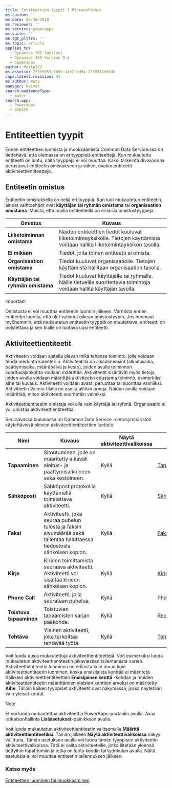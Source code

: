 ```yaml
---
title: Entiteettien tyypit | MicrosoftDocs
ms.custom: ''
ms.date: 05/30/2018
ms.reviewer: ''
ms.service: powerapps
ms.suite: ''
ms.tgt_pltfrm: ''
ms.topic: article
applies_to:
  - Dynamics 365 (online)
  - Dynamics 365 Version 9.x
  - powerapps
author: Mattp123
ms.assetid: 2f3f6053-0b9e-41e7-bd94-2239351e9f4b
caps.latest.revision: 41
ms.author: matp
manager: kvivek
search.audienceType:
  - maker
search.app:
  - PowerApps
  - D365CE
---
```

# <a name="types-of-entities"></a>Entiteettien tyypit

Ennen entiteettien luomista ja muokkaamista Common Data Service:ssa on tiedettävä, että olemassa on erityyppisiä entiteettejä. Kun mukautettu entiteetti on luotu, näitä tyyppejä ei voi muuttaa. Kaksi tärkeintä divisioonaa perustuvat entiteetin omistukseen ja siihen, ovatko entiteetit aktiviteettientiteettejä.  
  
<a name="BKMK_EntityOwnership"></a>

## <a name="entity-ownership"></a>Entiteetin omistus  

Entiteetin omistuksella on neljä eri tyyppiä. Kun luot mukautetun entiteetin, ainoat vaihtoehdot ovat **käyttäjän tai ryhmän omistama** tai **organisaation omistama**. Muista, että muilla entiteeteillä on erilaisia omistustyyppejä.  
  
|Omistus|Kuvaus|  
|---------------|-----------------|  
|**Liiketoiminnan omistama**|Näiden entiteettien tiedot kuuluvat liiketoimintayksikölle. Tietojen käyttämistä voidaan hallita liiketoimintayksikön tasolla.|  
|**Ei mikään**|Tiedot, joita toinen entiteetti ei omista.|  
|**Organisaation omistama**|Tiedot kuuluvat organisaatiolle. Tietojen käyttämistä hallitaan organisaation tasolla.|  
|**Käyttäjän tai ryhmän omistama**|Tiedot kuuluvat käyttäjälle tai ryhmälle. Näille tietueille suoritettavia toimintoja voidaan hallita käyttäjän tasolla.|  
  
  
> [!IMPORTANT]
>  Omistusta ei voi muuttaa entiteetin luonnin jälkeen. Varmista ennen entiteetin luontia, että olet valinnut oikean omistustyypin. Jos huomaat myöhemmin, että mukautetun entiteetin tyyppiä on muutettava, entiteetti on poistettava ja sen tilalle on luotava uusi entiteetti.
  
<a name="BKMK_ActivityEntities"></a>

## <a name="activity-entities"></a>Aktiviteettientiteetit

Aktiviteetin voidaan ajatella olevan mikä tahansa toiminto, jolle voidaan tehdä merkintä kalenteriin. Aktiviteetillä on aikadimensiot (alkamisaika, päättymisaika, määräpäivä ja kesto), joiden avulla toiminnon suoritusajankohta voidaan määrittää. Aktiviteetit sisältävät myös tietoja, joiden avulla voidaan määrittää aktiviteetin edustama toiminto, esimerkiksi aihe tai kuvaus. Aktiviteetti voidaan avata, peruuttaa tai suorittaa valmiiksi. Aktiviteetin Valmis-tilalla on useita alitilan arvoja. Näiden avulla voidaan määrittää, miten aktiviteetti suoritettiin valmiiksi.  
  
Aktiviteettientiteetin omistaja voi olla vain käyttäjä tai ryhmä. Organisaatio ei voi omistaa aktiviteettientiteettiä.  
  
Seuraavassa taulukossa on Common Data Service -oletusympäristön käytettävissä olevien aktiviteettientiteettien luettelo.
  
|Nimi|Kuvaus|Näytä aktiviteettivalikoissa|Viite|
|----------|-----------------|----------------|---------------|  
|**Tapaaminen**|Sitoutuminen, jolle on määritetty aikaväli aloitus- ja päättymisaikoineen sekä kestoineen.|Kyllä|[Tapaaminen](/powerapps/developer/common-data-service/reference/entities/appointment)|
|**Sähköposti**|Sähköpostiprotokollia käyttämällä toimitettava aktiviteetti.|Kyllä|[Sähköposti](/powerapps/developer/common-data-service/reference/entities/email)|
|**Faksi**|Aktiviteetti, joka seuraa puhelun tulosta ja faksin sivumäärää sekä tallentaa haluttaessa tiedostosta sähköisen kopion.|Kyllä|[Faksi](/powerapps/developer/common-data-service/reference/entities/fax)|
|**Kirje**|Kirjeen toimittamista seuraava aktiviteetti. Aktiviteetti voi sisältää kirjeen sähköisen kopion.|Kyllä|[Kirje](/powerapps/developer/common-data-service/reference/entities/letter)|
|**Phone Call**|Aktiviteetti, jolla seurataan puhelua.|Kyllä|[PhoneCall](/powerapps/developer/common-data-service/reference/entities/phonecall)|
|**Toistuva tapaaminen**|Toistuvien tapaamisten sarjan pääkohde.|Kyllä|[RecurringAppointmentMaster](/powerapps/developer/common-data-service/reference/entities/recurringappointmentmaster)|
|**Tehtävä**|Yleinen aktiviteetti, joka tarkoittaa tehtävää työtä.|Kyllä|[Tehtävä](/powerapps/developer/common-data-service/reference/entities/task)|
  
Voit luoda uusia mukautettuja aktiviteettientiteettejä. Voit esimerkiksi luoda mukautetun aktiviteettientiteetin pikaviestien tallentamista varten. Aktiviteettientiteetin luominen on erilaista kuin muun kuin aktiviteettientiteetin luominen, koska ensisijaista kenttää ei määritetä. Kaikkien aktiviteettientiteettien **Ensisijainen kenttä** -kohdan ja muiden aktiviteettientiteetin määrittämien yleisten kenttien arvoksi on määritetty **Aihe**. Tällöin kaiken tyyppiset aktiviteetit ovat näkymässä, jossa näytetään vain yleiset kentät.  

> [!NOTE]
> Et voi luoda mukautettua aktiviteettia PowerApps-portaalin avulla. Avaa ratkaisunhallinta **Lisäasetukset**-painikkeen avulla.
  
Voit luoda mukautetun aktiviteettientiteetin valitsemalla **Määritä aktiviteettientiteetiksi**. Tämän jälkeen **Näytä aktiviteettivalikoissa** näkyy valittuna. Tämän asetuksen avulla voi luoda tämän tyyppisen aktiviteetin aktiviteettivalikoissa. Tätä ei valita aktiviteeteille, jotka liitetään yleensä tiettyihin tapahtumiin ja jotka on luotu koodin tai työnkulun avulla. Näitä asetuksia ei voi muuttaa entiteetin tallennuksen jälkeen.  

### <a name="see-also"></a>Katso myös
[Entiteettien luominen tai muokkaaminen](create-edit-entities.md)
